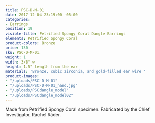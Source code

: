 ```yaml
---
title: PSC-D-M-01
date: 2017-12-04 23:19:00 -05:00
categories:
- Earrings
position: 19
visible-title: Petrified Spongy Coral Dangle Earrings
elements: Petrified Spongy Coral
product-colors: Bronze
price: 130
sku: PSC-D-M-01
weight: 1
width: 3/8" w
height: 1.5" length from the ear
materials: 'Bronze, cubic zirconia, and gold-filled ear wire '
product-images:
- "/uploads/PSC-D-M-01"
- "/uploads/PSC-D-M-01_hand.jpg"
- "/uploads/PSCdangle_model"
- "/uploads/PSCdangle_model02"
---
```


Made from Petrified Spongy Coral specimen. Fabricated by the Chief Investigator, Ráchel Räder.


